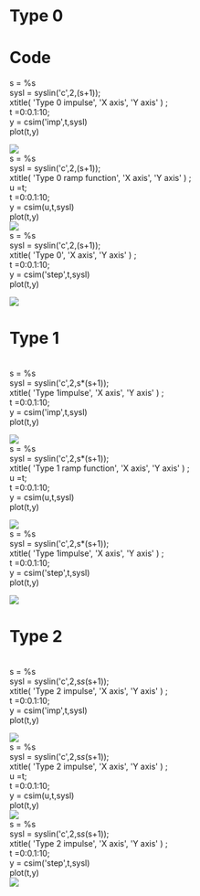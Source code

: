 # Type 0
<h1> Code </h1>
s = %s<br>
sysl = syslin('c',2,(s+1)); <br>
xtitle( 'Type 0 impulse', 'X axis', 'Y axis' ) ; <br>
t =0:0.1:10; <br>
y = csim('imp',t,sysl) <br>
plot(t,y) <br>


![](type_0_imp.png)
<br>s = %s<br>
sysl = syslin('c',2,(s+1)); <br>
xtitle( 'Type 0 ramp function', 'X axis', 'Y axis' ) ;<br>
u =t;<br>
t =0:0.1:10;<br>
y = csim(u,t,sysl)<br>
plot(t,y)<br>
![](type_0_ramp.png)
<br>s = %s<br>
sysl = syslin('c',2,(s+1));<br>
xtitle( 'Type 0', 'X axis', 'Y axis' ) ;<br>
t =0:0.1:10;<br>
y = csim('step',t,sysl)<br>
plot(t,y)<br>

![](type_0_step.png)





# Type 1
<br>s = %s<br>
sysl = syslin('c',2,s*(s+1));<br>
xtitle( 'Type 1impulse', 'X axis', 'Y axis' ) ;<br>
t =0:0.1:10;<br>
y = csim('imp',t,sysl)<br>
plot(t,y)<br>

![](type_1_imp.png)
<br>s = %s<br>
sysl = syslin('c',2,s*(s+1));<br>
xtitle( 'Type 1 ramp function', 'X axis', 'Y axis' ) ;<br>
u =t;<br>
t =0:0.1:10;<br>
y = csim(u,t,sysl)<br>
plot(t,y)<br>

![](type_1_ramp.png)
<br>s = %s<br>
sysl = syslin('c',2,s*(s+1));<br>
xtitle( 'Type 1impulse', 'X axis', 'Y axis' ) ;<br>
t =0:0.1:10;<br>
y = csim('step',t,sysl)<br>
plot(t,y)<br>


![](type_1_step.png)

# Type 2
<br>s = %s<br>
sysl = syslin('c',2,s*s*(s+1));<br>
xtitle( 'Type 2 impulse', 'X axis', 'Y axis' ) ;<br>
t =0:0.1:10;<br>
y = csim('imp',t,sysl)<br>
plot(t,y)<br>

![](type_2_imp.png)
<br>s = %s<br>
sysl = syslin('c',2,s*s*(s+1));<br>
xtitle( 'Type 2 impulse', 'X axis', 'Y axis' ) ;<br>
u =t;<br>
t =0:0.1:10;<br>
y = csim(u,t,sysl)<br>
plot(t,y)<br>
![](type_2_ramp.png)
<br>s = %s<br>
sysl = syslin('c',2,s*s*(s+1));<br>
xtitle( 'Type 2 impulse', 'X axis', 'Y axis' ) ;<br>
t =0:0.1:10;<br>
y = csim('step',t,sysl)<br>
plot(t,y)<br>
![](type_2_step.png)

